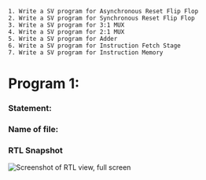 	1. Write a SV program for Asynchronous Reset Flip Flop
	2. Write a SV program for Synchronous Reset Flip Flop
	3. Write a SV program for 3:1 MUX
	4. Write a SV program for 2:1 MUX
	5. Write a SV program for Adder
	6. Write a SV program for Instruction Fetch Stage
	7. Write a SV program for Instruction Memory
# Program 1: 
### Statement: <Enter the program statement>

### Name of file:
<Enter the name of the file>

### RTL Snapshot
![Screenshot of RTL view, full screen](<program1.png>)
